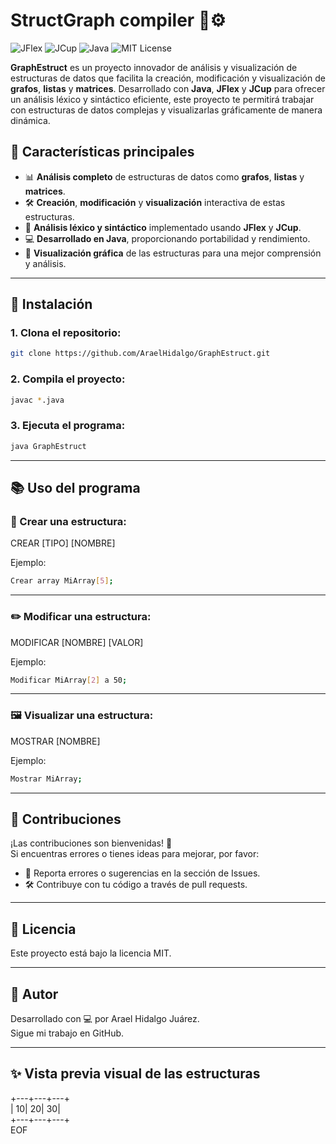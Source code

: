 
# **StructGraph compiler** 🎨⚙️  
![JFlex](https://img.shields.io/badge/JFlex-v1.7.0-blue)
![JCup](https://img.shields.io/badge/JCup-v11.1-orange)
![Java](https://img.shields.io/badge/Java-v11.0-red)
![MIT License](https://img.shields.io/badge/License-MIT-green)

**GraphEstruct** es un proyecto innovador de análisis y visualización de estructuras de datos que facilita la creación, modificación y visualización de **grafos**, **listas** y **matrices**. Desarrollado con **Java**, **JFlex** y **JCup** para ofrecer un análisis léxico y sintáctico eficiente, este proyecto te permitirá trabajar con estructuras de datos complejas y visualizarlas gráficamente de manera dinámica.

## **🎯 Características principales**  
- 📊 **Análisis completo** de estructuras de datos como **grafos**, **listas** y **matrices**.
- 🛠️ **Creación**, **modificación** y **visualización** interactiva de estas estructuras.
- 🧠 **Análisis léxico y sintáctico** implementado usando **JFlex** y **JCup**.
- 💻 **Desarrollado en Java**, proporcionando portabilidad y rendimiento.
- 🎨 **Visualización gráfica** de las estructuras para una mejor comprensión y análisis.

---

## **🚀 Instalación**

### 1. Clona el repositorio:
```bash
git clone https://github.com/AraelHidalgo/GraphEstruct.git
```
### 2. Compila el proyecto:
```bash
javac *.java
```
### 3. Ejecuta el programa:
```bash
java GraphEstruct
```
---

## **📚 Uso del programa**  

### 📌 Crear una estructura:

CREAR [TIPO] [NOMBRE]

Ejemplo:
```bash
Crear array MiArray[5];
```
---

### ✏️ Modificar una estructura:

MODIFICAR [NOMBRE] [VALOR]

Ejemplo:
```bash
Modificar MiArray[2] a 50;
```
---

### 🖼️ Visualizar una estructura:

MOSTRAR [NOMBRE]

Ejemplo:
```bash
Mostrar MiArray;
```
---

## **🤝 Contribuciones**  

¡Las contribuciones son bienvenidas! 🚀  
Si encuentras errores o tienes ideas para mejorar, por favor:

- 📂 Reporta errores o sugerencias en la sección de Issues.
- 🛠️ Contribuye con tu código a través de pull requests.

---

## **📜 Licencia**  

Este proyecto está bajo la licencia MIT.

---

## **👤 Autor**  

Desarrollado con 💻 por Arael Hidalgo Juárez.  
Sigue mi trabajo en GitHub.

---

## **✨ Vista previa visual de las estructuras**  

+---+---+---+  
| 10| 20| 30|  
+---+---+---+  
EOF

